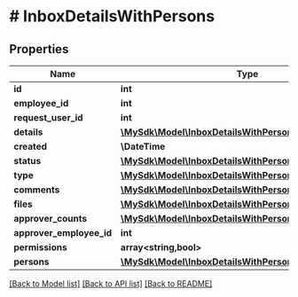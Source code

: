 # # InboxDetailsWithPersons

## Properties

Name | Type | Description | Notes
------------ | ------------- | ------------- | -------------
**id** | **int** |  | [optional]
**employee_id** | **int** |  | [optional]
**request_user_id** | **int** |  | [optional]
**details** | [**\MySdk\Model\InboxDetailsWithPersonsDetailsInner[]**](InboxDetailsWithPersonsDetailsInner.md) |  | [optional]
**created** | **\DateTime** |  | [optional]
**status** | [**\MySdk\Model\InboxDetailsWithPersonsStatus**](InboxDetailsWithPersonsStatus.md) |  | [optional]
**type** | [**\MySdk\Model\InboxDetailsWithPersonsType**](InboxDetailsWithPersonsType.md) |  | [optional]
**comments** | [**\MySdk\Model\InboxDetailsWithPersonsCommentsInner[]**](InboxDetailsWithPersonsCommentsInner.md) |  | [optional]
**files** | [**\MySdk\Model\InboxDetailsWithPersonsFilesInner[]**](InboxDetailsWithPersonsFilesInner.md) |  | [optional]
**approver_counts** | [**\MySdk\Model\InboxDetailsWithPersonsApproverCounts**](InboxDetailsWithPersonsApproverCounts.md) |  | [optional]
**approver_employee_id** | **int** |  | [optional]
**permissions** | **array<string,bool>** |  | [optional]
**persons** | [**\MySdk\Model\InboxDetailsWithPersonsPersonsInner[]**](InboxDetailsWithPersonsPersonsInner.md) |  | [optional]

[[Back to Model list]](../../README.md#models) [[Back to API list]](../../README.md#endpoints) [[Back to README]](../../README.md)

